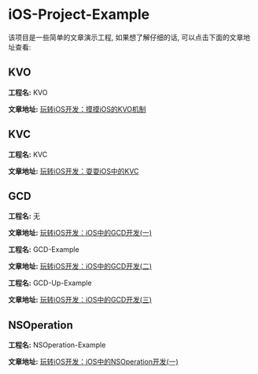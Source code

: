 # iOS-Project-Example

该项目是一些简单的文章演示工程, 如果想了解仔细的话, 可以点击下面的文章地址查看:



## KVO

**工程名:** KVO

**文章地址:** [玩转iOS开发：摸摸iOS的KVO机制](https://cainrun.github.io/15017747757478.html)

## KVC

**工程名:** KVC

**文章地址:** [玩转iOS开发：耍耍iOS中的KVC](https://cainrun.github.io/15018150668250.html)

## GCD

**工程名:** 无

**文章地址:** [玩转iOS开发：iOS中的GCD开发(一)](https://cainrun.github.io/15018603425788.html)

**工程名:** GCD-Example

**文章地址:** [玩转iOS开发：iOS中的GCD开发(二)](https://cainrun.github.io/15019074509183.html)

**工程名:** GCD-Up-Example

**文章地址:** [玩转iOS开发：iOS中的GCD开发(三)](https://cainrun.github.io/15019284409430.html)

## NSOperation

**工程名:** NSOperation-Example

**文章地址:** [玩转iOS开发：iOS中的NSOperation开发(一)](https://cainrun.github.io/15019481375874.html)